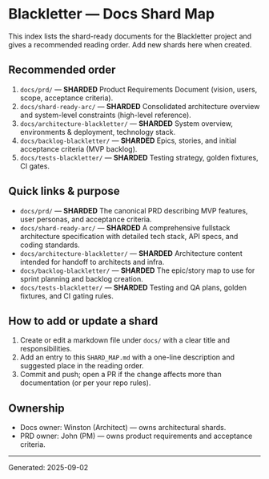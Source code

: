 
# Blackletter — Docs Shard Map

This index lists the shard-ready documents for the Blackletter project and gives a recommended reading order. Add new shards here when created.

## Recommended order

1. `docs/prd/` — **SHARDED** Product Requirements Document (vision, users, scope, acceptance criteria).
2. `docs/shard-ready-arc/` — **SHARDED** Consolidated architecture overview and system-level constraints (high-level reference).
3. `docs/architecture-blackletter/` — **SHARDED** System overview, environments & deployment, technology stack.
4. `docs/backlog-blackletter/` — **SHARDED** Epics, stories, and initial acceptance criteria (MVP backlog).
5. `docs/tests-blackletter/` — **SHARDED** Testing strategy, golden fixtures, CI gates.

## Quick links & purpose

- `docs/prd/` — **SHARDED** The canonical PRD describing MVP features, user personas, and acceptance criteria.
- `docs/shard-ready-arc/` — **SHARDED** A comprehensive fullstack architecture specification with detailed tech stack, API specs, and coding standards.
- `docs/architecture-blackletter/` — **SHARDED** Architecture content intended for handoff to architects and infra.
- `docs/backlog-blackletter/` — **SHARDED** The epic/story map to use for sprint planning and backlog creation.
- `docs/tests-blackletter/` — **SHARDED** Testing and QA plans, golden fixtures, and CI gating rules.

## How to add or update a shard

1. Create or edit a markdown file under `docs/` with a clear title and responsibilities.
2. Add an entry to this `SHARD_MAP.md` with a one-line description and suggested place in the reading order.
3. Commit and push; open a PR if the change affects more than documentation (or per your repo rules).

## Ownership

- Docs owner: Winston (Architect) — owns architectural shards.
- PRD owner: John (PM) — owns product requirements and acceptance criteria.

---
Generated: 2025-09-02
